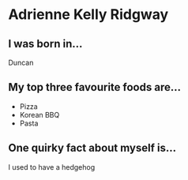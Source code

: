 # Adrienne Kelly Ridgway

## I was born in...
Duncan

## My top three favourite foods are... 
* Pizza
* Korean BBQ
* Pasta

## One quirky fact about myself is...
I used to have a hedgehog
